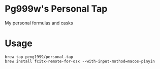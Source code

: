 # Pg999w's Personal Tap

My personal formulas and casks

# Usage

```shell
brew tap peng1999/personal-tap
brew install fcitx-remote-for-osx --with-input-mothod=macos-pinyin
```


